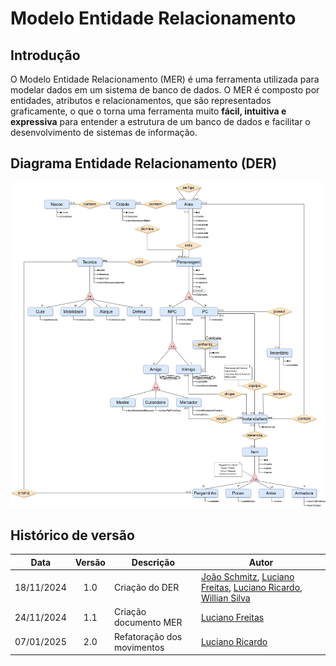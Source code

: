 # Modelo Entidade Relacionamento

## Introdução

O Modelo Entidade Relacionamento (MER) é uma ferramenta utilizada para modelar dados em um sistema de banco de dados. O MER é composto por entidades, atributos e relacionamentos, que são representados graficamente, o que o torna uma ferramenta muito **fácil, intuitiva e expressiva** para entender a estrutura de um banco de dados e facilitar o desenvolvimento de sistemas de informação.


<!-- ## Entidades

## Relacionamentos -->

## Diagrama Entidade Relacionamento (DER)

![DER](./DER_v2.png)



## Histórico de versão

|    Data    | Versão | Descrição             | Autor                                                                                                                                                                                                    |
| :--------: | :----: | --------------------- | -------------------------------------------------------------------------------------------------------------------------------------------------------------------------------------------------------- |
| 18/11/2024 |  1.0   | Criação do DER        | [João Schmitz](https://github.com/JoaoSchmitz), [Luciano Freitas](https://github.com/luciano-freitas-melo), [Luciano Ricardo](https://github.com/l-ricardo), [Willian Silva](https://github.com/Wooo589) |
| 24/11/2024 |  1.1   | Criação documento MER | [Luciano Freitas](https://github.com/luciano-freitas-melo) |
| 07/01/2025 |  2.0   | Refatoração dos movimentos | [Luciano Ricardo](https://github.com/l-ricardo) |

<!-- 
Padrão Usuarios GitHub Histórico de Versões --- Não Apagar

[João Schmitz](https://github.com/JoaoSchmitz)
[Júlia Takaki](https://github.com/juliatakaki)
[Luciano Freitas](https://github.com/luciano-freitas-melo)
[Luciano Ricardo](https://github.com/l-ricardo)
[Willian Silva](https://github.com/Wooo589)
 -->
